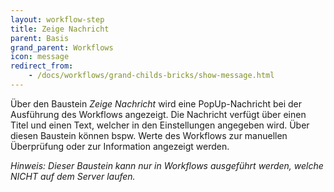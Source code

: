 ```yaml
---
layout: workflow-step
title: Zeige Nachricht
parent: Basis
grand_parent: Workflows
icon: message
redirect_from:
    - /docs/workflows/grand-childs-bricks/show-message.html
---
```


Über den Baustein _Zeige Nachricht_ wird eine PopUp-Nachricht bei der Ausführung des Workflows angezeigt.
Die Nachricht verfügt über einen Titel und einen Text, welcher in den Einstellungen angegeben wird.
Über diesen Baustein können bspw. Werte des Workflows zur manuellen Überprüfung oder zur Information angezeigt werden.

_Hinweis: Dieser Baustein kann nur in Workflows ausgeführt werden, welche NICHT auf dem Server laufen._
